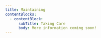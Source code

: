 ```yaml
---
title: Maintaining
contentBlocks:
  - contentBlock:
      subTitle: Taking Care
      body: More information coming soon!
---
```

